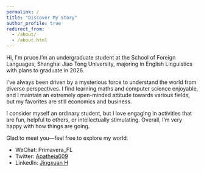 ```yaml
---
permalink: /
title: "Discover My Story"
author_profile: true
redirect_from: 
  - /about/
  - /about.html
---
```






Hi, I'm pruce.I’m an undergraduate student at the School of Foreign Languages, Shanghai Jiao Tong University, majoring in English Linguistics with plans to graduate in 2026. 

I’ve always been driven by a mysterious force to understand the world from diverse perspectives. I find learning maths and computer science enjoyable, and I maintain an extremely open-minded attitude towards various fields, but my favorites are still economics and business.

I consider myself an ordinary student, but I love engaging in activities that are fun, helpful to others, or intellectually stimulating. Overall, I’m very happy with how things are going.

Glad to meet you—feel free to explore my world.

- WeChat: Primavera_FL
- Twitter: [Apatheia609](https://x.com/Apatheia609)
- LinkedIn: [Jingxuan H](https://www.linkedin.com/in/jingxuan-h-65ba17263/)

  







                           
                        

